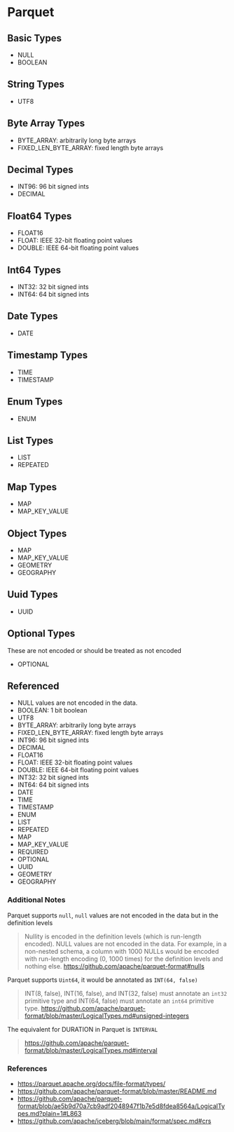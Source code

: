 # Parquet

## Basic Types

* NULL
* BOOLEAN

## String Types

* UTF8

## Byte Array Types

* BYTE_ARRAY: arbitrarily long byte arrays
* FIXED_LEN_BYTE_ARRAY: fixed length byte arrays

## Decimal Types

* INT96: 96 bit signed ints
* DECIMAL

## Float64 Types

* FLOAT16
* FLOAT: IEEE 32-bit floating point values
* DOUBLE: IEEE 64-bit floating point values

## Int64 Types

* INT32: 32 bit signed ints
* INT64: 64 bit signed ints

## Date Types

* DATE

## Timestamp Types

* TIME
* TIMESTAMP

## Enum Types

* ENUM

## List Types

* LIST
* REPEATED

## Map Types

* MAP
* MAP_KEY_VALUE

## Object Types

* MAP
* MAP_KEY_VALUE
* GEOMETRY
* GEOGRAPHY

## Uuid Types

* UUID

## Optional Types

These are not encoded or should be treated as not encoded

* OPTIONAL

## Referenced

* NULL values are not encoded in the data. 
* BOOLEAN: 1 bit boolean
* UTF8
* BYTE_ARRAY: arbitrarily long byte arrays
* FIXED_LEN_BYTE_ARRAY: fixed length byte arrays
* INT96: 96 bit signed ints
* DECIMAL
* FLOAT16
* FLOAT: IEEE 32-bit floating point values
* DOUBLE: IEEE 64-bit floating point values
* INT32: 32 bit signed ints
* INT64: 64 bit signed ints
* DATE
* TIME
* TIMESTAMP
* ENUM
* LIST
* REPEATED
* MAP
* MAP_KEY_VALUE
* REQUIRED
* OPTIONAL
* UUID
* GEOMETRY
* GEOGRAPHY

### Additional Notes

Parquet supports `null`, `null` values are not encoded in the data but in the definition levels

> Nullity is encoded in the definition levels (which is run-length encoded). NULL values are not encoded in the data. For example, in a non-nested schema, a column with 1000 NULLs would be encoded with run-length encoding (0, 1000 times) for the definition levels and nothing else. https://github.com/apache/parquet-format#nulls

Parquet supports `Uint64`, it would be annotated as `INT(64, false)`

> INT(8, false), INT(16, false), and INT(32, false) must annotate an `int32` primitive type and INT(64, false) must annotate an `int64` primitive type. https://github.com/apache/parquet-format/blob/master/LogicalTypes.md#unsigned-integers

The equivalent for DURATION in Parquet is `INTERVAL`

> https://github.com/apache/parquet-format/blob/master/LogicalTypes.md#interval

### References

* https://parquet.apache.org/docs/file-format/types/
* https://github.com/apache/parquet-format/blob/master/README.md
* https://github.com/apache/parquet-format/blob/ae5b9d70a7cb9adf2048947f1b7e5d8fdea8564a/LogicalTypes.md?plain=1#L863
* https://github.com/apache/iceberg/blob/main/format/spec.md#crs
